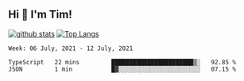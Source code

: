## Hi 👋 I'm Tim!
  
  [![github stats](https://github-readme-stats.vercel.app/api?username=thostetler&theme=dracula&count_private=true&show_icons=true)](https://github.com/thostetler/github-readme-stats)
  [![Top Langs](https://github-readme-stats.vercel.app/api/top-langs/?username=thostetler&layout=compact&count_private=true&theme=dracula&show_icons=true)](https://github.com/thostetler/github-readme-stats)
 
<!--START_SECTION:waka-->
```text
Week: 06 July, 2021 - 12 July, 2021

TypeScript   22 mins         ███████████████████████▒░   92.85 % 
JSON         1 min           █▓░░░░░░░░░░░░░░░░░░░░░░░   07.15 % 
```
<!--END_SECTION:waka-->

